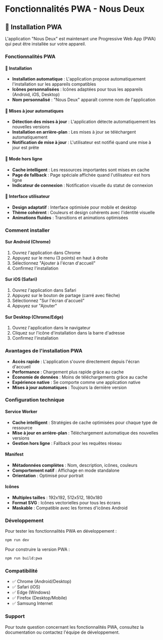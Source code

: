 # Fonctionnalités PWA - Nous Deux

## 🚀 Installation PWA

L'application "Nous Deux" est maintenant une Progressive Web App (PWA) qui peut être installée sur votre appareil.

### Fonctionnalités PWA

#### 📱 Installation
- **Installation automatique** : L'application propose automatiquement l'installation sur les appareils compatibles
- **Icônes personnalisées** : Icônes adaptées pour tous les appareils (Android, iOS, Desktop)
- **Nom personnalisé** : "Nous Deux" apparaît comme nom de l'application

#### 🔄 Mises à jour automatiques
- **Détection des mises à jour** : L'application détecte automatiquement les nouvelles versions
- **Installation en arrière-plan** : Les mises à jour se téléchargent automatiquement
- **Notification de mise à jour** : L'utilisateur est notifié quand une mise à jour est prête

#### 📶 Mode hors ligne
- **Cache intelligent** : Les ressources importantes sont mises en cache
- **Page de fallback** : Page spéciale affichée quand l'utilisateur est hors ligne
- **Indicateur de connexion** : Notification visuelle du statut de connexion

#### 🎨 Interface utilisateur
- **Design adaptatif** : Interface optimisée pour mobile et desktop
- **Thème cohérent** : Couleurs et design cohérents avec l'identité visuelle
- **Animations fluides** : Transitions et animations optimisées

### Comment installer

#### Sur Android (Chrome)
1. Ouvrez l'application dans Chrome
2. Appuyez sur le menu (3 points) en haut à droite
3. Sélectionnez "Ajouter à l'écran d'accueil"
4. Confirmez l'installation

#### Sur iOS (Safari)
1. Ouvrez l'application dans Safari
2. Appuyez sur le bouton de partage (carré avec flèche)
3. Sélectionnez "Sur l'écran d'accueil"
4. Appuyez sur "Ajouter"

#### Sur Desktop (Chrome/Edge)
1. Ouvrez l'application dans le navigateur
2. Cliquez sur l'icône d'installation dans la barre d'adresse
3. Confirmez l'installation

### Avantages de l'installation PWA

- **Accès rapide** : L'application s'ouvre directement depuis l'écran d'accueil
- **Performance** : Chargement plus rapide grâce au cache
- **Économie de données** : Moins de téléchargements grâce au cache
- **Expérience native** : Se comporte comme une application native
- **Mises à jour automatiques** : Toujours la dernière version

### Configuration technique

#### Service Worker
- **Cache intelligent** : Stratégies de cache optimisées pour chaque type de ressource
- **Mise à jour en arrière-plan** : Téléchargement automatique des nouvelles versions
- **Gestion hors ligne** : Fallback pour les requêtes réseau

#### Manifest
- **Métadonnées complètes** : Nom, description, icônes, couleurs
- **Comportement natif** : Affichage en mode standalone
- **Orientation** : Optimisé pour portrait

#### Icônes
- **Multiples tailles** : 192x192, 512x512, 180x180
- **Format SVG** : Icônes vectorielles pour tous les écrans
- **Maskable** : Compatible avec les formes d'icônes Android

### Développement

Pour tester les fonctionnalités PWA en développement :

```bash
npm run dev
```

Pour construire la version PWA :

```bash
npm run build:pwa
```

### Compatibilité

- ✅ Chrome (Android/Desktop)
- ✅ Safari (iOS)
- ✅ Edge (Windows)
- ✅ Firefox (Desktop/Mobile)
- ✅ Samsung Internet

### Support

Pour toute question concernant les fonctionnalités PWA, consultez la documentation ou contactez l'équipe de développement. 